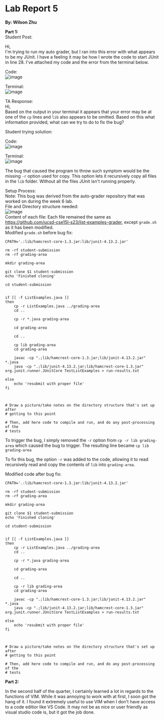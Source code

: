 # Lab Report 5
**By: Wilson Zhu** <br>

**Part 1:** <br>
Student Post: <br>

Hi, <br> 
I'm trying to run my auto grader, but I ran into this error with what appears to be my JUnit. I have a feeling it may be how I wrote the code to start JUnit in line 28. I've attached my code and the error from the terminal below. <br>

Code: <br> ![image](https://github.com/W6zhu/cse15l-lab-reports/assets/146861759/9f249964-9a6d-4709-83ec-72a785d15fde) <br>

Terminal: <br> ![image](https://github.com/W6zhu/cse15l-lab-reports/assets/146861759/653466c4-c14c-4d3c-bcce-cc777f085e68) <br>

TA Response: <br>
Hi, <br>
Based on the output in your terminal it appears that your error may be at one of the `cp` lines and `lib` also appears to be omitted. Based on this what information provided, what can we try to do to fix the bug? <br>

Student trying solution: <br>

Code: <br> ![image](https://github.com/W6zhu/cse15l-lab-reports/assets/146861759/d7baaaa6-8eb5-46d3-8ae1-0a8b422e7892) <br>

Terminal: <br> ![image](https://github.com/W6zhu/cse15l-lab-reports/assets/146861759/e1fd0c59-f6b4-457a-a168-fde77add909c) <br>

The bug that caused the program to throw such symptom would be the missing `-r` option used for copy. This option lets it recursively copy all files in the `lib` folder. Without all the files JUnit isn't running properly. <br>

Setup Process: <br>
Note: This bug was derived from the auto-grader repository that was worked on during the week 6 lab. <br>
File and Directory structure needed: <br> ![image](https://github.com/W6zhu/cse15l-lab-reports/assets/146861759/501865f5-4084-4182-bda8-3618786ae128) <br>
Content of each file: Each file remained the same as <https://github.com/ucsd-cse15l-s23/list-examples-grader>, except `grade.sh` as it has been modified. <br>
Modified `grade.sh` before bug fix:
```
CPATH='.:lib/hamcrest-core-1.3.jar:lib/junit-4.13.2.jar'

rm -rf student-submission
rm -rf grading-area

mkdir grading-area

git clone $1 student-submission
echo 'Finished cloning'

cd student-submission


if [[ -f ListExamples.java ]]
then
    cp -r ListExamples.java ../grading-area
    cd ..

    cp -r *.java grading-area

    cd grading-area

    cd .. 

    cp lib grading-area
    cd grading-area

    javac -cp ".;lib/hamcrest-core-1.3.jar;lib/junit-4.13.2.jar" *.java
    java -cp ".;lib/junit-4.13.2.jar;lib/hamcrest-core-1.3.jar" org.junit.runner.JUnitCore TestListExamples > run-results.txt

else
    echo 'resubmit with proper file'
fi



# Draw a picture/take notes on the directory structure that's set up after
# getting to this point

# Then, add here code to compile and run, and do any post-processing of the
# tests

```
To trigger the bug, I simply removed the `-r` option from `cp -r lib grading-area` which caused the bug to trigger. The resulting line became `cp lib grading-area` <br>

To fix this bug, the option `-r` was added to the code, allowing it to read recursively read and copy the contents of `lib` into `grading-area`.

Modified code after bug fix:
```
CPATH='.:lib/hamcrest-core-1.3.jar:lib/junit-4.13.2.jar'

rm -rf student-submission
rm -rf grading-area

mkdir grading-area

git clone $1 student-submission
echo 'Finished cloning'

cd student-submission


if [[ -f ListExamples.java ]]
then
    cp -r ListExamples.java ../grading-area
    cd ..

    cp -r *.java grading-area

    cd grading-area

    cd .. 

    cp -r lib grading-area
    cd grading-area

    javac -cp ".;lib/hamcrest-core-1.3.jar;lib/junit-4.13.2.jar" *.java
    java -cp ".;lib/junit-4.13.2.jar;lib/hamcrest-core-1.3.jar" org.junit.runner.JUnitCore TestListExamples > run-results.txt

else
    echo 'resubmit with proper file'
fi



# Draw a picture/take notes on the directory structure that's set up after
# getting to this point

# Then, add here code to compile and run, and do any post-processing of the
# tests

```



**Part 2:** <br>

In the second half of the quarter, I certainly learned a lot in regards to the functions of VIM. While it was annoying to work with at first, I soon got the hang of it. I found it extremely useful to use VIM when I don't have access to a code editior like VS Code. It may not be as nice or user friendly as visual studio code is, but it got the job done.
